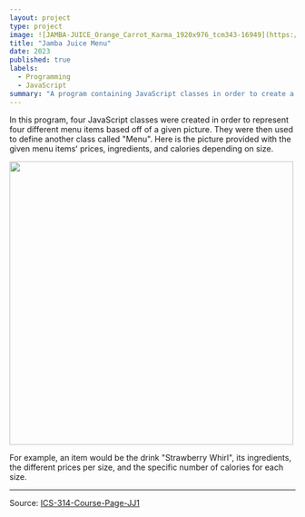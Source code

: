 ```yaml
---
layout: project
type: project
image: ![JAMBA-JUICE_Orange_Carrot_Karma_1920x976_tcm343-16949](https://user-images.githubusercontent.com/122927921/216522435-d22942d7-d246-419e-a851-ee88db7eecd2.jpg)
title: "Jamba Juice Menu"
date: 2023
published: true
labels:
  - Programming
  - JavaScript
summary: "A program containing JavaScript classes in order to create a Jamba Juice menu for ICS 314."
---
```




In this program, four JavaScript classes were created in order to represent four different menu items based off of a given picture. They were then used to define another class called "Menu". Here is the picture provided with the given menu itemsʻ prices, ingredients, and calories depending on size.

<img src="https:///user-images.githubusercontent.com/122927921/216520288-b17e6681-d305-4725-9b7e-6f159823b90e.jpg" width="500" height="500">

For example, an item would be the drink "Strawberry Whirl", its ingredients, the different prices per size, and the specific number of calories for each size.

<hr>

Source: <a href="https://courses.ics.hawaii.edu/ics314s23/morea/javascript-2/experience-jamba-juice-1.html"><i class="large github icon "></i>ICS-314-Course-Page-JJ1</a>

